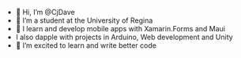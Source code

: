 - 👋 Hi, I’m @CjDave
- 👀 I’m a student at the University of Regina 
- 🌱 I learn and develop mobile apps with Xamarin.Forms and Maui
- I also dapple with projects in Arduino, Web development and Unity
- 💞️ I’m excited to learn and write better code 


<!---
CjDave/CjDave is a ✨ special ✨ repository because its `README.md` (this file) appears on your GitHub profile.
You can click the Preview link to take a look at your changes.
--->
